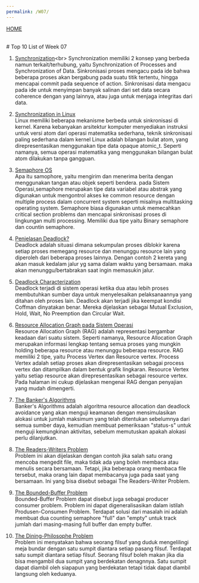 ```yaml
---
permalink: /W07/
---
```

[HOME](../)

<br>
# Top 10 List of Week 07

1. [Synchronization](https://en.wikipedia.org/wiki/Synchronization_(computer_science))<br>
Synchronization memiliki 2 konsep yang berbeda namun terkait/terhubung, yaitu Synchronization of Processes and Synchronization of Data. Sinkronisasi proses mengacu pada ide bahwa beberapa proses akan bergabung pada suatu titik tertentu, hingga mencapai commit pada sequence of action. Sinkronisasi data mengacu pada ide untuk menyimpan banyak salinan dari set data secara coherence dengan yang lainnya, atau juga untuk menjaga integritas dari data.

2. [Synchronization in Linux](https://www.academia.edu/42880365/Operating_System_Concepts_10th_Editions)<br>
Linux memiliki beberapa mekanisme berbeda untuk sinkronisasi di kernel. Karena kebanyakan arsitektur komputer menyediakan instruksi untuk versi atom dari operasi matematika sederhana, teknik sinkronisasi paling sederhana dalam kernel Linux adalah bilangan bulat atom, yang direpresentasikan menggunakan tipe data opaque atomic_t. Seperti namanya, semua operasi matematika yang menggunakan bilangan bulat atom dilakukan tanpa gangguan.

3. [Semaphore OS](https://www.geeksforgeeks.org/semaphores-in-process-synchronization/)<br>
Apa itu samophore, yaitu mengirim dan menerima berita dengan menggunakan tangan atau objek seperti bendera. pada Sistem Operasi,semaphore merupakan tipe data variabel atau abstrak yang digunakan untuk mengontrol akses ke common resource dengan multiple process dalam concurrent system seperti misalnya multitasking operating system. Semaphore biasa digunakan untuk memecahkan critical section problems dan mencapai sinkronisasi proses di lingkungan multi processing. Memiliki dua tipe yaitu Binary semaphore dan countin semaphore.

4. [Penjelasan Deadlock?](https://www.geeksforgeeks.org/introduction-of-deadlock-in-operating-system/)<br>
Deadlock adalah situasi dimana sekumpulan proses diblokir karena setiap proses memegang resource dan menunggu resource lain yang diperoleh dari beberapa proses lainnya. Dengan contoh 2 kereta yang akan masuk kedalam jalur yg sama dalam waktu yang bersamaan. maka akan menunggu/bertabrakan saat ingin memasukin jalur.

5. [Deadlock Characterization](https://www.tutorialspoint.com/deadlock-characterization)<br>
Deadlock terjadi di sistem operasi ketika dua atau lebih proses membutuhkan sumber daya untuk menyelesaikan pelaksanaannya yang ditahan oleh proses lain. Deadlock akan terjadi jika keempat kondisi Coffman dinyatakan benar. Mereka dijelaskan sebagai Mutual Exclusion, Hold, Wait, No Preemption dan Circular Wait.

6. [Resource Allocation Graph pada Sistem Operasi](https://www.geeksforgeeks.org/resource-allocation-graph-rag-in-operating-system/)<br>
Resource Allocation Graph (RAG) adalah representasi bergambar keadaan dari suatu sistem. Seperti namanya, Resource Allocation Graph merupakan informasi lengkap tentang semua proses yang mungkin holding beberapa resource atau menunggu beberapa resource. RAG memiliki 2 tipe, yaitu Process Vertex dan Resource vertex. Process Vertex adalah setiap proses akan direpresentasikan sebagai process vertex dan ditampilkan dalam bentuk grafik lingkaran. Resource Vertex yaitu setiap resource akan direpresentasikan sebagai resource vertex. Pada halaman ini cukup dijelaskan mengenai RAG dengan penyajian yang mudah dimengerti.

7. [The Banker's Algorithms](https://www.geeksforgeeks.org/bankers-algorithm-in-operating-system-2/)<br>
Banker's Algorithms adalah algoritma resource allocation dan deadlock avoidance yang akan menguji keamanan dengan mensimulasikan alokasi untuk jumlah maksimum yang telah ditentukan sebelumnya dari semua sumber daya, kemudian membuat pemeriksaan "status-s" untuk menguji kemungkinan aktivitas, sebelum memutuskan apakah alokasi perlu dilanjutkan.

8. [The Readers-Writers Problem](https://www.geeksforgeeks.org/readers-writers-problem-set-1-introduction-and-readers-preference-solution/)<br>
Problem ini akan dijelaskan dengan contoh jika salah satu orang mencoba mengedit file, maka tidak ada yang boleh membaca atau menulis secara bersamaan. Tetapi, jika beberapa orang membaca file tersebut, maka orang lain dapat membacanya juga pada saat yang bersamaan. Ini yang bisa disebut sebagai The Readers-Writer Problem.

9. [The Bounded-Buffer Problem](https://practice.geeksforgeeks.org/problems/what-is-bounded-buffer-problem)<br>
Bounded-Buffer Problem dapat disebut juga sebagai producer consumer problem. Problem ini dapat digeneralisasikan dalam istilah Produsen-Consumen Problem. Terdapat solusi dari masalah ini adalah membuat dua counting semaphore "full" dan "empty" untuk track jumlah dari masing-masing full buffer dan empty buffer.

10. [The Dining-Philosophe Problem](https://www.academia.edu/42880365/Operating_System_Concepts_10th_Edition)<br>
Problem ini menyatakan bahwa seorang filsuf yang duduk mengelilingi meja bundar dengan satu sumpit diantara setiap pasang filsuf. Terdapat satu sumpit diantara setiap filsuf. Seorang filsuf boleh makan jika dia bisa mengambil dua sumpit yang berdekatan denagnnya. Satu sumpit dapat diambil oleh siapapun yang berdekatan tetapi tidak dapat diambil langsung oleh keduanya.
